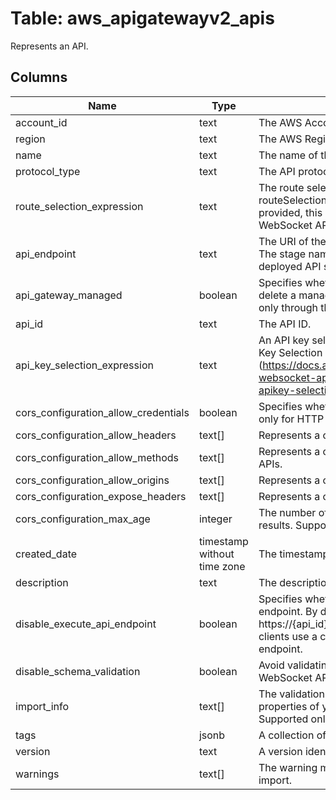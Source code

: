 
# Table: aws_apigatewayv2_apis
Represents an API.
## Columns
| Name        | Type           | Description  |
| ------------- | ------------- | -----  |
|account_id|text|The AWS Account ID of the resource.|
|region|text|The AWS Region of the resource.|
|name|text|The name of the API.|
|protocol_type|text|The API protocol.|
|route_selection_expression|text|The route selection expression for the API. For HTTP APIs, the routeSelectionExpression must be ${request.method} ${request.path}. If not provided, this will be the default for HTTP APIs. This property is required for WebSocket APIs.|
|api_endpoint|text|The URI of the API, of the form {api-id}.execute-api.{region}.amazonaws.com. The stage name is typically appended to this URI to form a complete path to a deployed API stage.|
|api_gateway_managed|boolean|Specifies whether an API is managed by API Gateway. You can't update or delete a managed API by using API Gateway. A managed API can be deleted only through the tooling or service that created it.|
|api_id|text|The API ID.|
|api_key_selection_expression|text|An API key selection expression. Supported only for WebSocket APIs. See API Key Selection Expressions (https://docs.aws.amazon.com/apigateway/latest/developerguide/apigateway-websocket-api-selection-expressions.html#apigateway-websocket-api-apikey-selection-expressions).|
|cors_configuration_allow_credentials|boolean|Specifies whether credentials are included in the CORS request. Supported only for HTTP APIs.|
|cors_configuration_allow_headers|text[]|Represents a collection of allowed headers. Supported only for HTTP APIs.|
|cors_configuration_allow_methods|text[]|Represents a collection of allowed HTTP methods. Supported only for HTTP APIs.|
|cors_configuration_allow_origins|text[]|Represents a collection of allowed origins. Supported only for HTTP APIs.|
|cors_configuration_expose_headers|text[]|Represents a collection of exposed headers. Supported only for HTTP APIs.|
|cors_configuration_max_age|integer|The number of seconds that the browser should cache preflight request results. Supported only for HTTP APIs.|
|created_date|timestamp without time zone|The timestamp when the API was created.|
|description|text|The description of the API.|
|disable_execute_api_endpoint|boolean|Specifies whether clients can invoke your API by using the default execute-api endpoint. By default, clients can invoke your API with the default https://{api_id}.execute-api.{region}.amazonaws.com endpoint. To require that clients use a custom domain name to invoke your API, disable the default endpoint.|
|disable_schema_validation|boolean|Avoid validating models when creating a deployment. Supported only for WebSocket APIs.|
|import_info|text[]|The validation information during API import. This may include particular properties of your OpenAPI definition which are ignored during import. Supported only for HTTP APIs.|
|tags|jsonb|A collection of tags associated with the API.|
|version|text|A version identifier for the API.|
|warnings|text[]|The warning messages reported when failonwarnings is turned on during API import.|
